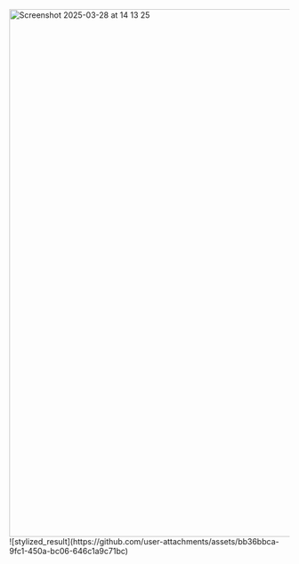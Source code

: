 <img width="949" alt="Screenshot 2025-03-28 at 14 13 25" src="https://github.com/user-attachments/assets/53526199-de94-4667-a0ec-869cf906f31e" />
![stylized_result](https://github.com/user-attachments/assets/bb36bbca-9fc1-450a-bc06-646c1a9c71bc)
